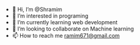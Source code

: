 - 👋 Hi, I’m @Shramim
- 👀 I’m interested in programing
- 🌱 I’m currently learning web development
- 💞️ I’m looking to collaborate on Machine learning
- 📫 How to reach me ramim671@gmail.com

<!---
Shramim/Shramim is a ✨ special ✨ repository because its `README.md` (this file) appears on your GitHub profile.
You can click the Preview link to take a look at your changes.
--->
